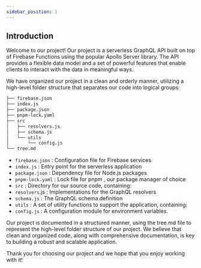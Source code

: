 ```yaml
---
sidebar_position: 1
---
```


## Introduction

Welcome to our project! Our project is a serverless GraphQL API built on top of Firebase Functions using the popular Apollo Server library. The API provides a flexible data model and a set of powerful features that enable clients to interact with the data in meaningful ways.

We have organized our project in a clean and orderly manner, utilizing a high-level folder structure that separates our code into logical groups:

```bash
├── firebase.json
├── index.js
├── package.json
├── pnpm-lock.yaml
├── src
│   ├── resolvers.js
│   ├── schema.js
│   └── utils
│       └── config.js
└── tree.md

```

- `firebase.json` : Configuration file for Firebase services
- `index.js` : Entry point for the serverless application
- `package.json` : Dependency file for Node.js packages
- `pnpm-lock.yaml` : Lock file for pnpm , our package manager of choice
- `src` : Directory for our source code, containing:
- `resolvers`.js : Implementations for the GraphQL resolvers
- `schema.js` : The GraphQL schema definition
- `utils` : A set of utility functions to support the application, containing:
- `config.js` : A configuration module for environment variables.

Our project is documented in a structured manner, using the tree.md file to represent the high-level folder structure of our project. We believe that clean and organized code, along with comprehensive documentation, is key to building a robust and scalable application.

Thank you for choosing our project and we hope that you enjoy working with it!
